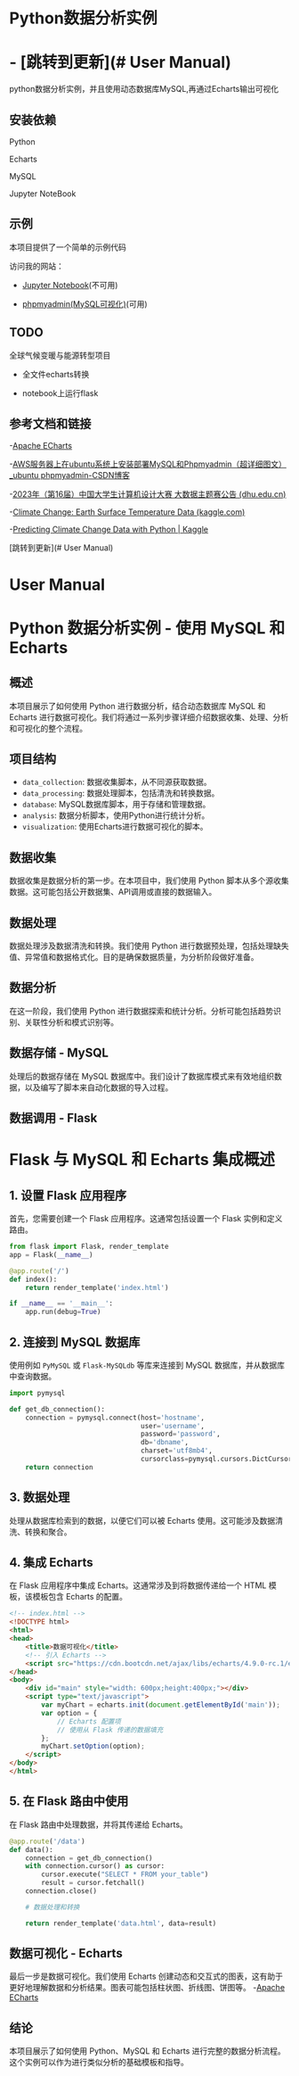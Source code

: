 # Python数据分析实例
# - [跳转到更新](# User Manual)

python数据分析实例，并且使用动态数据库MySQL,再通过Echarts输出可视化

## 安装依赖

Python

Echarts

MySQL

Jupyter NoteBook

## 示例

本项目提供了一个简单的示例代码

访问我的网站：

- [Jupyter Notebook](http://1.94.53.219:9000/tree)(不可用)

- [phpmyadmin(MySQL可视化)](http://1.94.53.219:8888/phpmyadmin/index.php?lang=zh_cn)(可用)

## TODO

全球气候变暖与能源转型项目

- 全文件echarts转换

- notebook上运行flask

## 参考文档和链接

-[Apache ECharts](https://echarts.apache.org/zh/index.html)

-[AWS服务器上在ubuntu系统上安装部署MySQL和Phpmyadmin（超详细图文）_ubuntu phpmyadmin-CSDN博客](https://blog.csdn.net/weixin_45913922/article/details/130100542)

-[2023年（第16届）中国大学生计算机设计大赛 大数据主题赛公告 (dhu.edu.cn)](https://jsjds.dhu.edu.cn/2023/0124/c20379a320418/page.htm)

-[Climate Change: Earth Surface Temperature Data (kaggle.com)](https://www.kaggle.com/datasets/berkeleyearth/climate-change-earth-surface-temperature-data/data)

-[Predicting Climate Change Data with Python | Kaggle](https://www.kaggle.com/code/tytibbets/predicting-climate-change-data-with-python)

[跳转到更新](# User Manual)
# User Manual
# Python 数据分析实例 - 使用 MySQL 和 Echarts

## 概述

本项目展示了如何使用 Python 进行数据分析，结合动态数据库 MySQL 和 Echarts 进行数据可视化。我们将通过一系列步骤详细介绍数据收集、处理、分析和可视化的整个流程。

## 项目结构

- `data_collection`: 数据收集脚本，从不同源获取数据。
- `data_processing`: 数据处理脚本，包括清洗和转换数据。
- `database`: MySQL数据库脚本，用于存储和管理数据。
- `analysis`: 数据分析脚本，使用Python进行统计分析。
- `visualization`: 使用Echarts进行数据可视化的脚本。

## 数据收集

数据收集是数据分析的第一步。在本项目中，我们使用 Python 脚本从多个源收集数据。这可能包括公开数据集、API调用或直接的数据输入。

## 数据处理

数据处理涉及数据清洗和转换。我们使用 Python 进行数据预处理，包括处理缺失值、异常值和数据格式化。目的是确保数据质量，为分析阶段做好准备。

## 数据分析

在这一阶段，我们使用 Python 进行数据探索和统计分析。分析可能包括趋势识别、关联性分析和模式识别等。

## 数据存储 - MySQL

处理后的数据存储在 MySQL 数据库中。我们设计了数据库模式来有效地组织数据，以及编写了脚本来自动化数据的导入过程。

## 数据调用 - Flask

# Flask 与 MySQL 和 Echarts 集成概述

## 1. 设置 Flask 应用程序

首先，您需要创建一个 Flask 应用程序。这通常包括设置一个 Flask 实例和定义路由。

```python
from flask import Flask, render_template
app = Flask(__name__)

@app.route('/')
def index():
    return render_template('index.html')

if __name__ == '__main__':
    app.run(debug=True)
```

## 2. 连接到 MySQL 数据库

使用例如 `PyMySQL` 或 `Flask-MySQLdb` 等库来连接到 MySQL 数据库，并从数据库中查询数据。

```python
import pymysql

def get_db_connection():
    connection = pymysql.connect(host='hostname',
                                 user='username',
                                 password='password',
                                 db='dbname',
                                 charset='utf8mb4',
                                 cursorclass=pymysql.cursors.DictCursor)
    return connection
```

## 3. 数据处理

处理从数据库检索到的数据，以便它们可以被 Echarts 使用。这可能涉及数据清洗、转换和聚合。

## 4. 集成 Echarts

在 Flask 应用程序中集成 Echarts。这通常涉及到将数据传递给一个 HTML 模板，该模板包含 Echarts 的配置。

```html
<!-- index.html -->
<!DOCTYPE html>
<html>
<head>
    <title>数据可视化</title>
    <!-- 引入 Echarts -->
    <script src="https://cdn.bootcdn.net/ajax/libs/echarts/4.9.0-rc.1/echarts.min.js"></script>
</head>
<body>
    <div id="main" style="width: 600px;height:400px;"></div>
    <script type="text/javascript">
        var myChart = echarts.init(document.getElementById('main'));
        var option = {
            // Echarts 配置项
            // 使用从 Flask 传递的数据填充
        };
        myChart.setOption(option);
    </script>
</body>
</html>
```

## 5. 在 Flask 路由中使用

在 Flask 路由中处理数据，并将其传递给 Echarts。

```python
@app.route('/data')
def data():
    connection = get_db_connection()
    with connection.cursor() as cursor:
        cursor.execute("SELECT * FROM your_table")
        result = cursor.fetchall()
    connection.close()

    # 数据处理和转换

    return render_template('data.html', data=result)
```

## 数据可视化 - Echarts

最后一步是数据可视化。我们使用 Echarts 创建动态和交互式的图表，这有助于更好地理解数据和分析结果。图表可能包括柱状图、折线图、饼图等。
-[Apache ECharts](https://echarts.apache.org/zh/index.html)

## 结论

本项目展示了如何使用 Python、MySQL 和 Echarts 进行完整的数据分析流程。这个实例可以作为进行类似分析的基础模板和指导。
